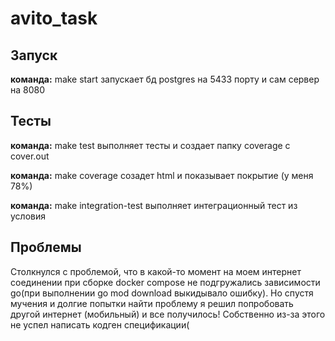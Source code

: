 # avito_task

## Запуск 

**команда:** make start
запускает бд postgres на 5433 порту и сам сервер на 8080

## Тесты

**команда:** make test
выполняет тесты и создает папку coverage с cover.out

**команда:** make coverage 
созадет html и показывает покрытие (у меня 78%)

**команда:** make integration-test
выполняет интеграционный тест из условия

## Проблемы

Столкнулся с проблемой, что в какой-то момент на моем интернет соединении при сборке docker compose не подгружались зависимости go(при выполнении go mod download выкидывало ошибку). Но спустя мучения и долгие попытки найти проблему я решил попробовать другой интернет (мобильный) и все получилось!
Собственно из-за этого не успел написать кодген спецификации(